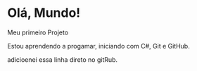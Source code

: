 # Olá, Mundo!
 Meu primeiro Projeto


Estou aprendendo a progamar, iniciando com C#, Git e GitHub.

adicioenei essa linha direto no gitRub.
